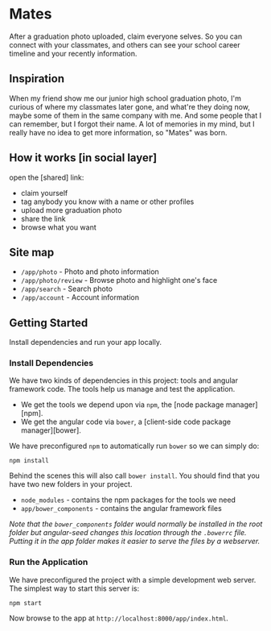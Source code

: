 # Mates

After a graduation photo uploaded, claim everyone selves. So you can connect with your classmates, and others can see your school career timeline and your recently information.

## Inspiration

When my friend show me our junior high school graduation photo, I'm curious of where my classmates later gone, and what're they doing now, maybe some of them in the same company with me. And some people that I can remember, but I forgot their name. A lot of memories in my mind, but I really have no idea to get more information, so "Mates" was born.

## How it works [in social layer]

open the [shared] link:
* claim yourself
* tag anybody you know with a name or other profiles
* upload more graduation photo
* share the link
* browse what you want


## Site map
* `/app/photo` - Photo and photo information
* `/app/photo/review` - Browse photo and highlight one's face
* `/app/search` - Search photo
* `/app/account` - Account information

## Getting Started

Install dependencies and run your app locally.

### Install Dependencies

We have two kinds of dependencies in this project: tools and angular framework code.  The tools help
us manage and test the application.

* We get the tools we depend upon via `npm`, the [node package manager][npm].
* We get the angular code via `bower`, a [client-side code package manager][bower].

We have preconfigured `npm` to automatically run `bower` so we can simply do:

```
npm install
```

Behind the scenes this will also call `bower install`.  You should find that you have two new
folders in your project.

* `node_modules` - contains the npm packages for the tools we need
* `app/bower_components` - contains the angular framework files

*Note that the `bower_components` folder would normally be installed in the root folder but
angular-seed changes this location through the `.bowerrc` file.  Putting it in the app folder makes
it easier to serve the files by a webserver.*

### Run the Application

We have preconfigured the project with a simple development web server.  The simplest way to start
this server is:

```
npm start
```

Now browse to the app at `http://localhost:8000/app/index.html`.
